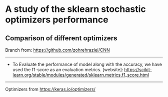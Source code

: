 # A study of the sklearn stochastic optimizers performance
Comparison of different optimizers
---------- 

 Branch from: https://github.com/zohrehraziei/CNN

-----------
- To Evaluate the performance of model along with the accuracy, we have used the f1-score as an evaluation metrics. 
  [website]: https://scikit-learn.org/stable/modules/generated/sklearn.metrics.f1_score.html
-----------
Optimizers from https://keras.io/optimizers/
